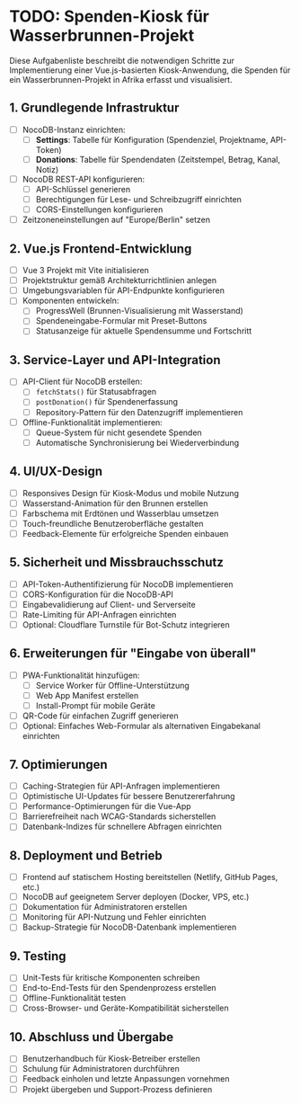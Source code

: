 # TODO: Spenden-Kiosk für Wasserbrunnen-Projekt

Diese Aufgabenliste beschreibt die notwendigen Schritte zur Implementierung einer Vue.js-basierten Kiosk-Anwendung, die Spenden für ein Wasserbrunnen-Projekt in Afrika erfasst und visualisiert.

## 1. Grundlegende Infrastruktur

- [ ] NocoDB-Instanz einrichten:
  - [ ] **Settings**: Tabelle für Konfiguration (Spendenziel, Projektname, API-Token)
  - [ ] **Donations**: Tabelle für Spendendaten (Zeitstempel, Betrag, Kanal, Notiz)
- [ ] NocoDB REST-API konfigurieren:
  - [ ] API-Schlüssel generieren
  - [ ] Berechtigungen für Lese- und Schreibzugriff einrichten
  - [ ] CORS-Einstellungen konfigurieren
- [ ] Zeitzoneneinstellungen auf "Europe/Berlin" setzen

## 2. Vue.js Frontend-Entwicklung

- [ ] Vue 3 Projekt mit Vite initialisieren
- [ ] Projektstruktur gemäß Architekturrichtlinien anlegen
- [ ] Umgebungsvariablen für API-Endpunkte konfigurieren
- [ ] Komponenten entwickeln:
  - [ ] ProgressWell (Brunnen-Visualisierung mit Wasserstand)
  - [ ] Spendeneingabe-Formular mit Preset-Buttons
  - [ ] Statusanzeige für aktuelle Spendensumme und Fortschritt

## 3. Service-Layer und API-Integration

- [ ] API-Client für NocoDB erstellen:
  - [ ] `fetchStats()` für Statusabfragen
  - [ ] `postDonation()` für Spendenerfassung
  - [ ] Repository-Pattern für den Datenzugriff implementieren
- [ ] Offline-Funktionalität implementieren:
  - [ ] Queue-System für nicht gesendete Spenden
  - [ ] Automatische Synchronisierung bei Wiederverbindung

## 4. UI/UX-Design

- [ ] Responsives Design für Kiosk-Modus und mobile Nutzung
- [ ] Wasserstand-Animation für den Brunnen erstellen
- [ ] Farbschema mit Erdtönen und Wasserblau umsetzen
- [ ] Touch-freundliche Benutzeroberfläche gestalten
- [ ] Feedback-Elemente für erfolgreiche Spenden einbauen

## 5. Sicherheit und Missbrauchsschutz

- [ ] API-Token-Authentifizierung für NocoDB implementieren
- [ ] CORS-Konfiguration für die NocoDB-API
- [ ] Eingabevalidierung auf Client- und Serverseite
- [ ] Rate-Limiting für API-Anfragen einrichten
- [ ] Optional: Cloudflare Turnstile für Bot-Schutz integrieren

## 6. Erweiterungen für "Eingabe von überall"

- [ ] PWA-Funktionalität hinzufügen:
  - [ ] Service Worker für Offline-Unterstützung
  - [ ] Web App Manifest erstellen
  - [ ] Install-Prompt für mobile Geräte
- [ ] QR-Code für einfachen Zugriff generieren
- [ ] Optional: Einfaches Web-Formular als alternativen Eingabekanal einrichten

## 7. Optimierungen

- [ ] Caching-Strategien für API-Anfragen implementieren
- [ ] Optimistische UI-Updates für bessere Benutzererfahrung
- [ ] Performance-Optimierungen für die Vue-App
- [ ] Barrierefreiheit nach WCAG-Standards sicherstellen
- [ ] Datenbank-Indizes für schnellere Abfragen einrichten

## 8. Deployment und Betrieb

- [ ] Frontend auf statischem Hosting bereitstellen (Netlify, GitHub Pages, etc.)
- [ ] NocoDB auf geeignetem Server deployen (Docker, VPS, etc.)
- [ ] Dokumentation für Administratoren erstellen
- [ ] Monitoring für API-Nutzung und Fehler einrichten
- [ ] Backup-Strategie für NocoDB-Datenbank implementieren

## 9. Testing

- [ ] Unit-Tests für kritische Komponenten schreiben
- [ ] End-to-End-Tests für den Spendenprozess erstellen
- [ ] Offline-Funktionalität testen
- [ ] Cross-Browser- und Geräte-Kompatibilität sicherstellen

## 10. Abschluss und Übergabe

- [ ] Benutzerhandbuch für Kiosk-Betreiber erstellen
- [ ] Schulung für Administratoren durchführen
- [ ] Feedback einholen und letzte Anpassungen vornehmen
- [ ] Projekt übergeben und Support-Prozess definieren
